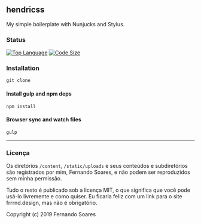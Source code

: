 ## hendricss

My simple boilerplate with Nunjucks and Stylus.

### Status
[![Top Language](https://img.shields.io/github/languages/top/frrrnd/hendricss?color=blueviolet&label=css%2Fstylus)](https://frrrnd.design)
[![Code Size](https://img.shields.io/github/languages/code-size/frrrnd/hendricss?color=ff69b4)](https://github.com/frrrnd/blog)

### Installation
```
git clone
```

#### Install gulp and npm deps
``` 
npm install
```

#### Browser sync and watch files
```
gulp
```


---

### Licença

Os diretórios ```/content```, ```/static/uploads``` e seus conteúdos e subdiretórios são registrados por mim, Fernando Soares, e não podem ser reproduzidos sem minha permissão.

Tudo o resto é publicado sob a licença MIT, o que significa que você pode usá-lo livremente e como quiser. Eu ficaria feliz com um link para o site frrrnd.design, mas não é obrigatório.

Copyright (c) 2019 Fernando Soares